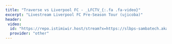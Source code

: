 ```yaml
---
title: "Traverse vs Liverpool FC - _LFCTV_{:.fa .fa-video}"
excerpt: "Livestream Liverpool FC Pre-Season Tour (ujicoba)"
header:
 video:
  id: "https://repo.istimiwir.host/stream?x=https://slbps-sambatech.akamaized.net/live/3170%2C8466%2C0c93d3a53ee212d5d9b0e2e3a2114102%3Bbase64np%3Bt0Ra-0WB1fg0PMk%21/amlst%3At0Si4ljK0PkrfEV_/chunklist_b2244608.m3u8"
  provider: "other"
---
```

